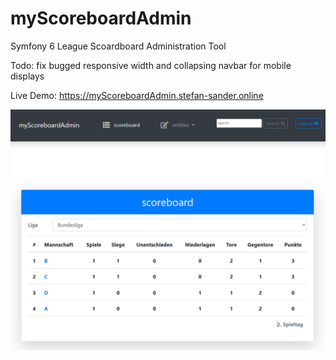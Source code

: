 # myScoreboardAdmin
Symfony 6 League Scoardboard Administration Tool

Todo: fix bugged responsive width and collapsing navbar for mobile displays

Live Demo: <a href="https://myScoreboardAdmin.stefan-sander.online" target="_blank">https://myScoreboardAdmin.stefan-sander.online</a>

![alt text](https://github.com/snoke/myScoreboardAdmin/blob/master/myscoreboardadmin.png?raw=true)
